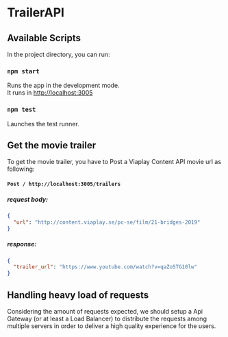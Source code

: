 # TrailerAPI

## Available Scripts

In the project directory, you can run:

### `npm start`

Runs the app in the development mode.<br>
It runs in [http://localhost:3005](http://localhost:3005)

### `npm test`

Launches the test runner.

## Get the movie trailer

To get the movie trailer, you have to Post a Viaplay Content API movie url as following:

#### `Post / http://localhost:3005/trailers`

##### request body:

```json
{
  "url": "http://content.viaplay.se/pc-se/film/21-bridges-2019"
}
```

##### response:

```json
{
  "trailer_url": "https://www.youtube.com/watch?v=qaZoSTG10lw"
}
```

## Handling heavy load of requests

Considering the amount of requests expected, we should setup a Api Gateway (or at least a Load Balancer) to distribute the requests among multiple servers in order to deliver a high quality experience for the users.
